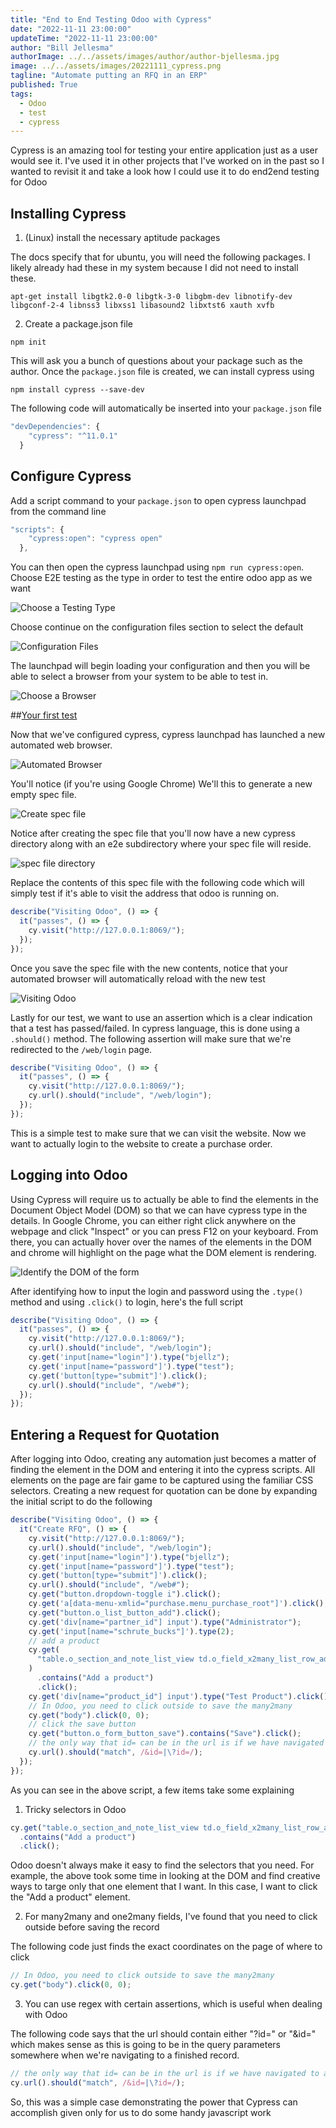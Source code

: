 ```yaml
---
title: "End to End Testing Odoo with Cypress"
date: "2022-11-11 23:00:00"
updateTime: "2022-11-11 23:00:00"
author: "Bill Jellesma"
authorImage: ../../assets/images/author/author-bjellesma.jpg
image: ../../assets/images/20221111_cypress.png
tagline: "Automate putting an RFQ in an ERP"
published: True
tags:
  - Odoo
  - test
  - cypress
---
```


Cypress is an amazing tool for testing your entire application just as a user would see it. I've used it in other projects that I've worked on in the past so I wanted to revisit it and take a look how I could use it to do end2end testing for Odoo

## <a name="install">Installing Cypress</a>

1. (Linux) install the necessary aptitude packages

The docs specify that for ubuntu, you will need the following packages. I likely already had these in my system because I did not need to install these.

```
apt-get install libgtk2.0-0 libgtk-3-0 libgbm-dev libnotify-dev libgconf-2-4 libnss3 libxss1 libasound2 libxtst6 xauth xvfb
```

2. Create a package.json file

`npm init`

This will ask you a bunch of questions about your package such as the author. Once the `package.json` file is created, we can install cypress using

`npm install cypress --save-dev`

The following code will automatically be inserted into your `package.json` file

```js
"devDependencies": {
    "cypress": "^11.0.1"
  }
```

## <a name="configure">Configure Cypress</a>

Add a script command to your `package.json` to open cypress launchpad from the command line

```js
"scripts": {
    "cypress:open": "cypress open"
  },
```

You can then open the cypress launchpad using `npm run cypress:open`. Choose E2E testing as the type in order to test the entire odoo app as we want

![Choose a Testing Type](../../assets/images/20221111_cypress/2022-11-11-20-37-19.png)

Choose continue on the configuration files section to select the default

![Configuration Files](../../assets/images/20221111_cypress/2022-11-11-20-46-20.png)

The launchpad will begin loading your configuration and then you will be able to select a browser from your system to be able to test in.

![Choose a Browser](../../assets/images/20221111_cypress/2022-11-11-20-49-02.png)

##<a href="test">Your first test</a>

Now that we've configured cypress, cypress launchpad has launched a new automated web browser.

![Automated Browser](../../assets/images/20221111_cypress/2022-11-11-20-56-31.png)

You'll notice (if you're using Google Chrome) We'll this to generate a new empty spec file.

![Create spec file](../../assets/images/20221111_cypress/2022-11-11-20-53-00.png)

Notice after creating the spec file that you'll now have a new cypress directory along with an e2e subdirectory where your spec file will reside.

![spec file directory](../../assets/images/20221111_cypress/2022-11-11-20-59-16.png)

Replace the contents of this spec file with the following code which will simply test if it's able to visit the address that odoo is running on.

```js
describe("Visiting Odoo", () => {
  it("passes", () => {
    cy.visit("http://127.0.0.1:8069/");
  });
});
```

Once you save the spec file with the new contents, notice that your automated browser will automatically reload with the new test

![Visiting Odoo](../../assets/images/20221111_cypress/2022-11-11-21-04-24.png)

Lastly for our test, we want to use an assertion which is a clear indication that a test has passed/failed. In cypress language, this is done using a `.should()` method. The following assertion will make sure that we're redirected to the `/web/login` page.

```js
describe("Visiting Odoo", () => {
  it("passes", () => {
    cy.visit("http://127.0.0.1:8069/");
    cy.url().should("include", "/web/login");
  });
});
```

This is a simple test to make sure that we can visit the website. Now we want to actually login to the website to create a purchase order.

## <a name="logging">Logging into Odoo</a>

Using Cypress will require us to actually be able to find the elements in the Document Object Model (DOM) so that we can have cypress type in the details. In Google Chrome, you can either right click anywhere on the webpage and click "Inspect" or you can press F12 on your keyboard. From there, you can actually hover over the names of the elements in the DOM and chrome will highlight on the page what the DOM element is rendering.

![Identify the DOM of the form](../../assets/images/20221111_cypress/2022-11-11-21-13-12.png)

After identifying how to input the login and password using the `.type()` method and using `.click()` to login, here's the full script

```js
describe("Visiting Odoo", () => {
  it("passes", () => {
    cy.visit("http://127.0.0.1:8069/");
    cy.url().should("include", "/web/login");
    cy.get('input[name="login"]').type("bjellz");
    cy.get('input[name="password"]').type("test");
    cy.get('button[type="submit"]').click();
    cy.url().should("include", "/web#");
  });
});
```

## <a name="rfq">Entering a Request for Quotation</a>

After logging into Odoo, creating any automation just becomes a matter of finding the element in the DOM and entering it into the cypress scripts. All elements on the page are fair game to be captured using the familiar CSS selectors. Creating a new request for quotation can be done by expanding the initial script to do the following

```js
describe("Visiting Odoo", () => {
  it("Create RFQ", () => {
    cy.visit("http://127.0.0.1:8069/");
    cy.url().should("include", "/web/login");
    cy.get('input[name="login"]').type("bjellz");
    cy.get('input[name="password"]').type("test");
    cy.get('button[type="submit"]').click();
    cy.url().should("include", "/web#");
    cy.get("button.dropdown-toggle i").click();
    cy.get('a[data-menu-xmlid="purchase.menu_purchase_root"]').click();
    cy.get("button.o_list_button_add").click();
    cy.get('div[name="partner_id"] input').type("Administrator");
    cy.get('input[name="schrute_bucks"]').type(2);
    // add a product
    cy.get(
      "table.o_section_and_note_list_view td.o_field_x2many_list_row_add a"
    )
      .contains("Add a product")
      .click();
    cy.get('div[name="product_id"] input').type("Test Product").click();
    // In Odoo, you need to click outside to save the many2many
    cy.get("body").click(0, 0);
    // click the save button
    cy.get("button.o_form_button_save").contains("Save").click();
    // the only way that id= can be in the url is if we have navigated to a saved record
    cy.url().should("match", /&id=|\?id=/);
  });
});
```

As you can see in the above script, a few items take some explaining

1. Tricky selectors in Odoo

```js
cy.get("table.o_section_and_note_list_view td.o_field_x2many_list_row_add a")
  .contains("Add a product")
  .click();
```

Odoo doesn't always make it easy to find the selectors that you need. For example, the above took some time in looking at the DOM and find creative ways to targe only that one element that I want. In this case, I want to click the "Add a product" element.

2. For many2many and one2many fields, I've found that you need to click outside before saving the record

The following code just finds the exact coordinates on the page of where to click

```js
// In Odoo, you need to click outside to save the many2many
cy.get("body").click(0, 0);
```

3. You can use regex with certain assertions, which is useful when dealing with Odoo

The following code says that the url should contain either "?id=" or "&id=" which makes sense as this is going to be in the query parameters somewhere when we're navigating to a finished record.

```js
// the only way that id= can be in the url is if we have navigated to a saved record
cy.url().should("match", /&id=|\?id=/);
```

So, this was a simple case demonstrating the power that Cypress can accomplish given only for us to do some handy javascript work
